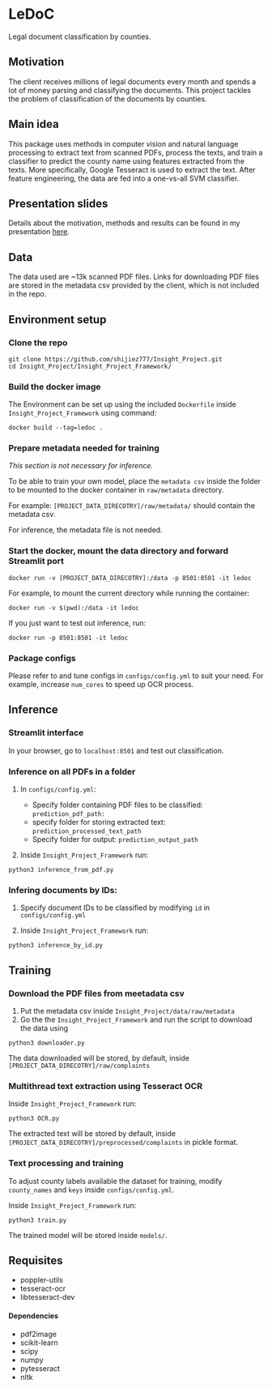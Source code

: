 # LeDoC
Legal document classification by counties.  

## Motivation
The client receives millions of legal documents every month and spends a lot of money parsing and classifying the documents. This project tackles the problem of classification of the documents by counties.

## Main idea

This package uses methods in computer vision and natural language processing to extract text from scanned PDFs, process the texts, and train a classifier to predict the county name using features extracted from the texts. More specifically, Google Tesseract is used to extract the text. After feature engineering, the data are fed into a one-vs-all SVM classifier.

## Presentation slides
Details about the motivation, methods and results can be found in my presentation [here](https://docs.google.com/presentation/d/1BxIq04CDL6nZnhcKT7H9yd9UgOVkiYbF6GAWi6DUfXA/edit?usp=sharing).

## Data
The data used are ~13k scanned PDF files. Links for downloading PDF files are stored in the metadata csv provided by the client, which is not included in the repo. 

## Environment setup
### Clone the repo
```
git clone https://github.com/shijiez777/Insight_Project.git
cd Insight_Project/Insight_Project_Framework/
```

### Build the docker image
The Environment can be set up using the included `Dockerfile` inside `Insight_Project_Framework` using command:
```
docker build --tag=ledoc .
```

### Prepare metadata needed for training

_This section is not necessary for inference._

To be able to train your own model, place the `metadata csv` inside the folder to be mounted to the docker container in `raw/metadata` directory.  

For example: `[PROJECT_DATA_DIRECOTRY]/raw/metadata/` should contain the metadata csv.  

For inference, the metadata file is not needed.

### Start the docker, mount the data directory and forward Streamlit port

```
docker run -v [PROJECT_DATA_DIRECOTRY]:/data -p 8501:8501 -it ledoc
```

For example, to mount the current directory while running the container:
```
docker run -v $(pwd):/data -it ledoc
```
If you just want to test out inference, run:
```
docker run -p 8501:8501 -it ledoc
```


### Package configs
Please refer to and tune configs in `configs/config.yml` to suit your need. For example, increase `num_cores` to speed up OCR process.

## Inference
### Streamlit interface
In your browser, go to `localhost:8501` and test out classification.

### Inference on all PDFs in a folder
1. In `configs/config.yml`: 
    - Specify folder containing PDF files to be classified: `prediction_pdf_path:`
    - specify folder for storing extracted text: `prediction_processed_text_path`
    - Specify folder for output: `prediction_output_path`

2. Inside `Insight_Project_Framework` run:
```
python3 inference_from_pdf.py 
```

### Infering documents by IDs:
1. Specify document IDs to be classified by modifying `id` in `configs/config.yml`

2. Inside `Insight_Project_Framework` run:
```
python3 inference_by_id.py 
```

## Training

### Download the PDF files from meetadata csv
1. Put the metadata csv inside `Insight_Project/data/raw/metadata`
2. Go the the `Insight_Project_Framework` and run the script to download the data using
```
python3 downloader.py
```
The data downloaded will be stored, by default, inside `[PROJECT_DATA_DIRECOTRY]/raw/complaints`

### Multithread text extraction using Tesseract OCR
Inside `Insight_Project_Framework` run:
```
python3 OCR.py
```
The extracted text will be stored by default, inside `[PROJECT_DATA_DIRECOTRY]/preprocessed/complaints` in pickle format.

### Text processing and training
To adjust county labels available the dataset for training, modify `county_names` and `keys` inside `configs/config.yml`.

Inside `Insight_Project_Framework` run:
```
python3 train.py
```
The trained model will be stored inside `models/`.

## Requisites
- poppler-utils
- tesseract-ocr
- libtesseract-dev

#### Dependencies
- pdf2image
- scikit-learn
- scipy
- numpy
- pytesseract
- nltk